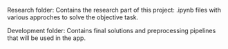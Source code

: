 Research folder: Contains the research part of this project: .ipynb files with various approches to solve the objective task. 

Development folder: Contains final solutions and preprocessing pipelines that will be used in the app.
 

